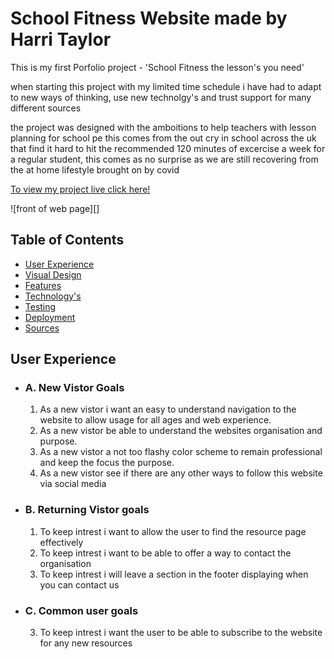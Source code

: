 # School Fitness Website made by Harri Taylor

This is my first Porfolio project - 'School Fitness the lesson's you need'

when starting this project with my limited time schedule i have had to adapt to new ways of thinking, use new technolgy's and trust support for many different sources 

the project was designed with the amboitions to help teachers with lesson planning for school pe this comes from the out cry in school across the uk that find it hard to hit the recommended 120 minutes of excercise a week for a regular student, this comes as no surprise as we are still recovering from the at home lifestyle brought on by covid

[To view my project live click here!]()

![front of web page][]

## Table of Contents
* [User Experience](#user-experience)
* [Visual Design](#visual-design)
* [Features](#features)
* [Technology's](#technology's-used)
* [Testing](#testing)
* [Deployment](#deployment)
* [Sources](#sources-used)

## User Experience

  - ### A. New Vistor Goals

     1. As a new vistor i want an easy to understand navigation to the website to allow usage for all ages and web experience.
     2. As a new vistor be able to understand the websites organisation and purpose.
     3. As a new vistor a not too flashy color scheme to remain professional and keep the focus the purpose.
     4. As a new vistor see if there are any other ways to follow this website via social media

  - ### B. Returning Vistor goals 
    
    1. To keep intrest i want to allow the user to find the resource page effectively
    2. To keep intrest i want to be able to offer a way to contact the organisation
    3. To keep intrest i will leave a section in the footer displaying when you can contact us

  - ### C. Common user goals 

    3. To keep intrest i want the user to be able to subscribe to the website for any new resources





